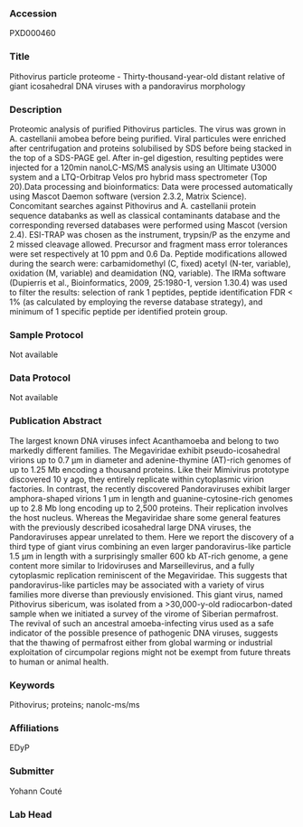 ### Accession
PXD000460

### Title
Pithovirus particle proteome -  Thirty-thousand-year-old distant relative of giant icosahedral DNA viruses with a pandoravirus morphology

### Description
Proteomic analysis of purified Pithovirus particles. The virus was grown in A. castellanii amobea before being purified. Viral particules were enriched after centrifugation and proteins solubilised by SDS before being stacked in the top of a SDS-PAGE gel. After in-gel digestion, resulting peptides were injected for a 120min nanoLC-MS/MS analysis using an Ultimate U3000 system and a LTQ-Orbitrap Velos pro hybrid mass spectrometer (Top 20).Data processing and bioinformatics: Data were processed automatically using Mascot Daemon software (version 2.3.2, Matrix Science). Concomitant searches against Pithovirus and A. castellanii protein sequence databanks as well as classical contaminants database and the corresponding reversed databases were performed using Mascot (version 2.4). ESI-TRAP was chosen as the instrument, trypsin/P as the enzyme and 2 missed cleavage allowed. Precursor and fragment mass error tolerances were set respectively at 10 ppm and 0.6 Da. Peptide modifications allowed during the search were: carbamidomethyl (C, fixed) acetyl (N-ter, variable), oxidation (M, variable) and deamidation (NQ, variable). The IRMa software (Dupierris et al., Bioinformatics, 2009, 25:1980-1, version 1.30.4) was used to filter the results: selection of rank 1 peptides, peptide identification FDR < 1% (as calculated by employing the reverse database strategy), and minimum of 1 specific peptide per identified protein group.

### Sample Protocol
Not available

### Data Protocol
Not available

### Publication Abstract
The largest known DNA viruses infect Acanthamoeba and belong to two markedly different families. The Megaviridae exhibit pseudo-icosahedral virions up to 0.7 &#x3bc;m in diameter and adenine-thymine (AT)-rich genomes of up to 1.25 Mb encoding a thousand proteins. Like their Mimivirus prototype discovered 10 y ago, they entirely replicate within cytoplasmic virion factories. In contrast, the recently discovered Pandoraviruses exhibit larger amphora-shaped virions 1 &#x3bc;m in length and guanine-cytosine-rich genomes up to 2.8 Mb long encoding up to 2,500 proteins. Their replication involves the host nucleus. Whereas the Megaviridae share some general features with the previously described icosahedral large DNA viruses, the Pandoraviruses appear unrelated to them. Here we report the discovery of a third type of giant virus combining an even larger pandoravirus-like particle 1.5 &#x3bc;m in length with a surprisingly smaller 600 kb AT-rich genome, a gene content more similar to Iridoviruses and Marseillevirus, and a fully cytoplasmic replication reminiscent of the Megaviridae. This suggests that pandoravirus-like particles may be associated with a variety of virus families more diverse than previously envisioned. This giant virus, named Pithovirus sibericum, was isolated from a &gt;30,000-y-old radiocarbon-dated sample when we initiated a survey of the virome of Siberian permafrost. The revival of such an ancestral amoeba-infecting virus used as a safe indicator of the possible presence of pathogenic DNA viruses, suggests that the thawing of permafrost either from global warming or industrial exploitation of circumpolar regions might not be exempt from future threats to human or animal health.

### Keywords
Pithovirus; proteins; nanolc-ms/ms

### Affiliations
EDyP

### Submitter
Yohann Couté

### Lab Head


